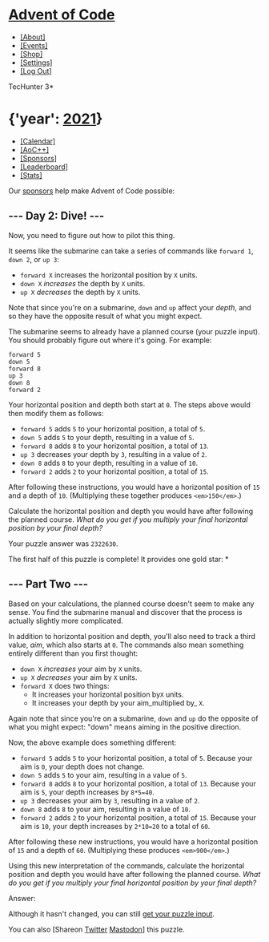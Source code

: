 # [Advent of Code](/)

- [[About]](/2021/about)
- [[Events]](/2021/events)
- [[Shop]](https://teespring.com/stores/advent-of-code)
- [[Settings]](/2021/settings)
- [[Log Out]](/2021/auth/logout)

TecHunter 3\*

# {'year': [2021](/2021)}

- [[Calendar]](/2021)
- [[AoC++]](/2021/support)
- [[Sponsors]](/2021/sponsors)
- [[Leaderboard]](/2021/leaderboard)
- [[Stats]](/2021/stats)

Our [sponsors](/2021/sponsors) help make Advent of Code possible:

## \-\-\- Day 2: Dive! ---

Now, you need to figure out how to pilot this thing.

It seems like the submarine can take a series of commands like `forward 1`, `down 2`, or `up 3`:

- `forward X` increases the horizontal position by `X` units.
- `down X` _increases_ the depth by `X` units.
- `up X` _decreases_ the depth by `X` units.

Note that since you're on a submarine, `down` and `up` affect your _depth_, and so they have the opposite result of what you might expect.

The submarine seems to already have a planned course (your puzzle input). You should probably figure out where it's going. For example:

```
forward 5
down 5
forward 8
up 3
down 8
forward 2

```

Your horizontal position and depth both start at `0`. The steps above would then modify them as follows:

- `forward 5` adds `5` to your horizontal position, a total of `5`.
- `down 5` adds `5` to your depth, resulting in a value of `5`.
- `forward 8` adds `8` to your horizontal position, a total of `13`.
- `up 3` decreases your depth by `3`, resulting in a value of `2`.
- `down 8` adds `8` to your depth, resulting in a value of `10`.
- `forward 2` adds `2` to your horizontal position, a total of `15`.

After following these instructions, you would have a horizontal position of `15` and a depth of `10`. (Multiplying these together produces `<em>150</em>`.)

Calculate the horizontal position and depth you would have after following the planned course. _What do you get if you multiply your final horizontal position by your final depth?_

Your puzzle answer was `2322630`.

The first half of this puzzle is complete! It provides one gold star: \*

## \-\-\- Part Two ---

Based on your calculations, the planned course doesn't seem to make any sense. You find the submarine manual and discover that the process is actually slightly more complicated.

In addition to horizontal position and depth, you'll also need to track a third value, _aim_, which also starts at `0`. The commands also mean something entirely different than you first thought:

- `down X` _increases_ your aim by `X` units.
- `up X` _decreases_ your aim by `X` units.
- `forward X` does two things:
  - It increases your horizontal position by`X` units.
  - It increases your depth by your aim_multiplied by_ `X`.

Again note that since you're on a submarine, `down` and `up` do the opposite of what you might expect: "down" means aiming in the positive direction.

Now, the above example does something different:

- `forward 5` adds `5` to your horizontal position, a total of `5`. Because your aim is `0`, your depth does not change.
- `down 5` adds `5` to your aim, resulting in a value of `5`.
- `forward 8` adds `8` to your horizontal position, a total of `13`. Because your aim is `5`, your depth increases by `8*5=40`.
- `up 3` decreases your aim by `3`, resulting in a value of `2`.
- `down 8` adds `8` to your aim, resulting in a value of `10`.
- `forward 2` adds `2` to your horizontal position, a total of `15`. Because your aim is `10`, your depth increases by `2*10=20` to a total of `60`.

After following these new instructions, you would have a horizontal position of `15` and a depth of `60`. (Multiplying these produces `<em>900</em>`.)

Using this new interpretation of the commands, calculate the horizontal position and depth you would have after following the planned course. _What do you get if you multiply your final horizontal position by your final depth?_

Answer:

Although it hasn't changed, you can still [get your puzzle input](2/input).

You can also [Shareon
[Twitter](https://twitter.com/intent/tweet?text=I%27ve+completed+Part+One+of+%22Dive%21%22+%2D+Day+2+%2D+Advent+of+Code+2021&url=https%3A%2F%2Fadventofcode%2Ecom%2F2021%2Fday%2F2&related=ericwastl&hashtags=AdventOfCode) [Mastodon](javascript:void(0);)] this puzzle.

